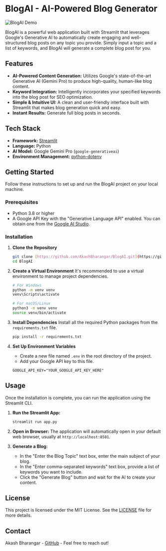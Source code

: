 # BlogAI - AI-Powered Blog Generator

![BlogAI Demo](https://raw.githubusercontent.com/AkashBharangar/BlogAI/main/blogai-demo.gif)

BlogAI is a powerful web application built with Streamlit that leverages Google's Generative AI to automatically create engaging and well-structured blog posts on any topic you provide. Simply input a topic and a list of keywords, and BlogAI will generate a complete blog post for you.

## Features

-   **AI-Powered Content Generation:** Utilizes Google's state-of-the-art Generative AI (Gemini Pro) to produce high-quality, human-like blog content.
-   **Keyword Integration:** Intelligently incorporates your specified keywords into the blog post for SEO optimization.
-   **Simple & Intuitive UI:** A clean and user-friendly interface built with Streamlit that makes blog generation quick and easy.
-   **Instant Results:** Generate full blog posts in seconds.

## Tech Stack

-   **Framework:** [Streamlit](https://streamlit.io/)
-   **Language:** Python
-   **AI Model:** Google Gemini Pro (`google-generativeai`)
-   **Environment Management:** [python-dotenv](https://pypi.org/project/python-dotenv/)

## Getting Started

Follow these instructions to set up and run the BlogAI project on your local machine.

### Prerequisites

-   Python 3.8 or higher
-   A Google API Key with the "Generative Language API" enabled. You can obtain one from the [Google AI Studio](https://makersuite.google.com/app/apikey).

### Installation

1.  **Clone the Repository**
    ```sh
    git clone [https://github.com/AkashBharangar/BlogAI.git](https://github.com/AkashBharangar/BlogAI.git)
    cd BlogAI
    ```

2.  **Create a Virtual Environment**
    It's recommended to use a virtual environment to manage project dependencies.
    ```sh
    # For Windows
    python -m venv venv
    venv\Scripts\activate

    # For macOS/Linux
    python3 -m venv venv
    source venv/bin/activate
    ```

3.  **Install Dependencies**
    Install all the required Python packages from the `requirements.txt` file.
    ```sh
    pip install -r requirements.txt
    ```

4.  **Set Up Environment Variables**
    -   Create a new file named `.env` in the root directory of the project.
    -   Add your Google API key to this file.
    ```
    GOOGLE_API_KEY="YOUR_GOOGLE_API_KEY_HERE"
    ```

## Usage

Once the installation is complete, you can run the application using the Streamlit CLI.

1.  **Run the Streamlit App:**
    ```sh
    streamlit run app.py
    ```

2.  **Open in Browser:**
    The application will automatically open in your default web browser, usually at `http://localhost:8501`.

3.  **Generate a Blog:**
    -   In the "Enter the Blog Topic" text box, enter the main subject of your blog.
    -   In the "Enter comma-separated keywords" text box, provide a list of keywords you want to include.
    -   Click the "Generate Blog" button and wait for the AI to create your content.

## License

This project is licensed under the MIT License. See the [LICENSE](https://github.com/AkashBharangar/BlogAI/blob/main/LICENSE) file for more details.

## Contact

Akash Bharangar - [GitHub](https://github.com/AkashBharangar) - Feel free to reach out!
